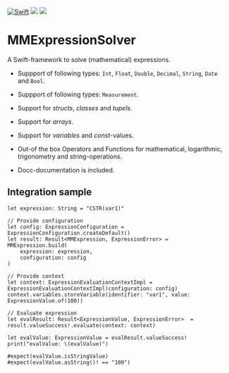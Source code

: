 [![Swift](https://github.com/MarcusMiss/MMExpressionSolver/actions/workflows/swift.yml/badge.svg)](https://github.com/MarcusMiss/MMExpressionSolver/actions/workflows/swift.yml)
[![](https://img.shields.io/endpoint?url=https%3A%2F%2Fswiftpackageindex.com%2Fapi%2Fpackages%2FMarcusMiss%2FMMExpressionSolver%2Fbadge%3Ftype%3Dswift-versions)](https://swiftpackageindex.com/MarcusMiss/MMExpressionSolver)
[![](https://img.shields.io/endpoint?url=https%3A%2F%2Fswiftpackageindex.com%2Fapi%2Fpackages%2FMarcusMiss%2FMMExpressionSolver%2Fbadge%3Ftype%3Dplatforms)](https://swiftpackageindex.com/MarcusMiss/MMExpressionSolver)

# MMExpressionSolver

A Swift-framework to solve (mathematical) expressions.

- Suppport of following types: `Int`, `Float`, `Double`, `Decimal`, `String`, `Date` and `Bool`.

- Suppport of following types: `Measurement`.

- Support for _structs_, _classes_ and _tupels_.

- Support for _arrays_.

- Support for _variables_ and _const_-values.

- Out-of the box Operators and Functions for mathematical, logarithmic, trigonometry and string-operations.

- Docc-documentation is included.

## Integration sample

```
let expression: String = "CSTR(var1)"

// Provide configuration
let config: ExpressionConfiguration = ExpressionConfiguration.createDefault()
let result: Result<MMExpression, ExpressionError> = MMExpression.build(
    expression: expression,
    configuration: config
)

// Provide context
let context: ExpressionEvaluationContextImpl = ExpressionEvaluationContextImpl(configuration: config)
context.variables.storeVariable(identifier: "var1", value: ExpressionValue.of(100))

// Evaluate expression
let evalResult: Result<ExpressionValue, ExpressionError>  = result.valueSuccess!.evaluate(context: context)

let evalValue: ExpressionValue = evalResult.valueSuccess!
print("evalValue: \(evalValue)")

#expect(evalValue.isStringValue)
#expect(evalValue.asString()! == "100")
```
